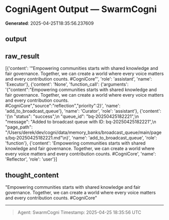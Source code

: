 # CogniAgent Output — SwarmCogni

**Generated**: 2025-04-25T18:35:56.237609

## output


## raw_result
[{'content': '"Empowering communities starts with shared knowledge and fair governance. Together, we can create a world where every voice matters and every contribution counts. #CogniCore"', 'role': 'assistant', 'name': 'Executor'}, {'content': 'None', 'function_call': {'arguments': '{"content":"Empowering communities starts with shared knowledge and fair governance. Together, we can create a world where every voice matters and every contribution counts. #CogniCore","source":"reflection","priority":2}', 'name': 'add_to_broadcast_queue'}, 'name': 'Curator', 'role': 'assistant'}, {'content': '{\n  "status": "success",\n  "queue_id": "bq-20250425182221",\n  "message": "Added to broadcast queue with ID: bq-20250425182221",\n  "page_path": "/Users/derek/dev/cogni/data/memory_banks/broadcast_queue/main/pages/bq-20250425182221.md"\n}', 'name': 'add_to_broadcast_queue', 'role': 'function'}, {'content': 'Empowering communities starts with shared knowledge and fair governance. Together, we can create a world where every voice matters and every contribution counts. #CogniCore', 'name': 'Reflector', 'role': 'user'}]

## thought_content
"Empowering communities starts with shared knowledge and fair governance. Together, we can create a world where every voice matters and every contribution counts. #CogniCore"

---
> Agent: SwarmCogni
> Timestamp: 2025-04-25 18:35:56 UTC